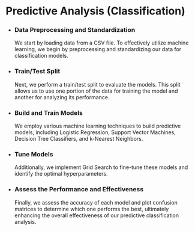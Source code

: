 # Predictive Analysis (Classification)

- ### Data Preprocessing and Standardization​
  We start by loading data from a CSV file. To effectively utilize machine learning, we begin by preprocessing and standardizing our data for classification models.​

- ### Train/Test Split​
  Next, we perform a train/test split to evaluate the models. This split allows us to use one portion of the data for training the model and another for analyzing its performance.​

- ### Build and Train Models​
  We employ various machine learning techniques to build predictive models, including Logistic Regression, Support Vector Machines, Decision Tree Classifiers, and k-Nearest Neighbors.​

- ### Tune Models​
  Additionally, we implement Grid Search to fine-tune these models and identify the optimal hyperparameters.​

- ### Assess the Performance and Effectiveness​
  Finally, we assess the accuracy of each model and plot confusion matrices to determine which one performs the best, ultimately enhancing the overall effectiveness of our predictive classification analysis.​
